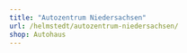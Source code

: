 ```yaml
---
title: "Autozentrum Niedersachsen"
url: /helmstedt/autozentrum-niedersachsen/
shop: Autohaus
---
```

